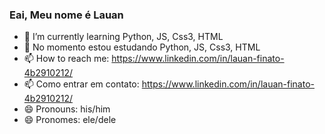 ### Eai, Meu nome é Lauan

- 🌱 I’m currently learning Python, JS, Css3, HTML 
- 🌱 No momento estou estudando Python, JS, Css3, HTML
- 📫 How to reach me: https://www.linkedin.com/in/lauan-finato-4b2910212/
- 📫 Como entrar em contato: https://www.linkedin.com/in/lauan-finato-4b2910212/
- 😄 Pronouns: his/him
- 😄 Pronomes: ele/dele
